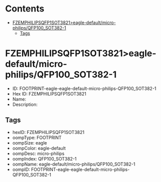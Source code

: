 



Contents
========

* [FZEMPHILIPSQFP1SOT3821>eagle-default/micro-philips/QFP100_SOT382-1](#fzemphilipsqfp1sot3821eagle-defaultmicro-philipsqfp100_sot382-1)
	* [Tags](#tags)

# FZEMPHILIPSQFP1SOT3821>eagle-default/micro-philips/QFP100_SOT382-1

- ID: FOOTPRINT-eagle-eagle-default-micro-philips-QFP100_SOT382-1
- Hex ID: FZEMPHILIPSQFP1SOT3821
- Name: 
- Description: 

## Tags

- hexID: FZEMPHILIPSQFP1SOT3821
- oompType: FOOTPRINT
- oompSize: eagle
- oompColor: eagle-default
- oompDesc: micro-philips
- oompIndex: QFP100_SOT382-1
- oompName: eagle-default/micro-philips/QFP100_SOT382-1
- oompID: FOOTPRINT-eagle-eagle-default-micro-philips-QFP100_SOT382-1
